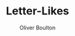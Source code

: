 ---
title: Letter-Likes
subtitle: Oliver Boulton
description: "Photography\n2018-Ongoing"
layout: project
---